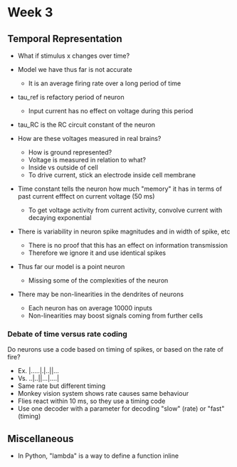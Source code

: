 # Week 3
## Temporal Representation

* What if stimulus x changes over time?
* Model we have thus far is not accurate
    * It is an average firing rate over a long period of time
* tau_ref is refactory period of neuron
    * Input current has no effect on voltage during this period
* tau_RC is the RC circuit constant of the neuron
* How are these voltages measured in real brains?
    * How is ground represented?
    * Voltage is measured in relation to what?
    * Inside vs outside of cell
    * To drive current, stick an electrode inside cell membrane

* Time constant tells the neuron how much "memory" it has in terms of past current efffect on current voltage (50 ms)
    * To get voltage activity from current activity, convolve current with decaying exponential

* There is variability in neuron spike magnitudes and in width of spike, etc
    * There is no proof that this has an effect on information transmission
    * Therefore we ignore it and use identical spikes

* Thus far our model is a point neuron
    * Missing some of the complexities of the neuron
* There may be non-linearities in the dendrites of neurons
    * Each neuron has on average 10000 inputs
    * Non-linearities may boost signals coming from further cells

### Debate of time versus rate coding

Do neurons use a code based on timing of spikes, or based on the rate of fire?
* Ex. |.....|.|..||...
* Vs. ..|..||...|....|
* Same rate but different timing
* Monkey vision system shows rate causes same behaviour
* Flies react within 10 ms, so they use a timing code
* Use one decoder with a parameter for decoding "slow" (rate) or "fast" (timing)

## Miscellaneous

* In Python, "lambda" is a way to define a function inline

